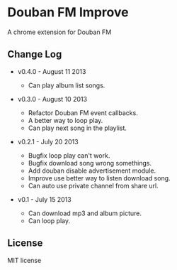 # Douban FM Improve

A chrome extension for Douban FM

## Change Log

- v0.4.0 - August 11 2013
    - Can play album list songs.

- v0.3.0 - August 10 2013
    - Refactor Douban FM event callbacks.
    - A better way to loop play.
    - Can play next song in the playlist.

- v0.2.1 - July 20 2013
    - Bugfix loop play can't work.
    - Bugfix download song wrong somethings.
    - Add douban disable advertisement module.
    - Improve use better way to listen download song.
    - Can auto use private channel from share url.

- v0.1 - July 15 2013
    - Can download mp3 and album picture.
    - Can loop play.

## License

MIT license

